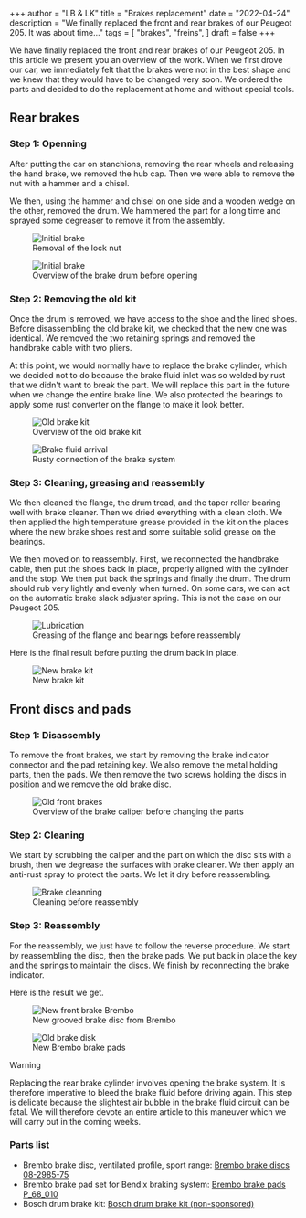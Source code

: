 +++
author = "LB & LK"
title = "Brakes replacement"
date = "2022-04-24"
description = "We finally replaced the front and rear brakes of our Peugeot 205. It was about time..."
tags = [
    "brakes",
    "freins",
]
draft = false
+++

We have finally replaced the front and rear brakes of our Peugeot 205. In this article we present you an overview of the work. When we first drove our car, we immediately felt that the brakes were not in the best shape and we knew that they would have to be changed very soon. We ordered the parts and decided to do the replacement at home and without special tools.

## Rear brakes
### Step 1: Openning
After putting the car on stanchions, removing the rear wheels and releasing the hand brake, we removed the hub cap. Then we were able to remove the nut with a hammer and a chisel.

We then, using the hammer and chisel on one side and a wooden wedge on the other, removed the drum. We hammered the part for a long time and sprayed some degreaser to remove it from the assembly.

<figure>
    <img loading="lazy" class="image-article" src="/images/brakes-replacement/1.jpg" alt="Initial brake">
    <figcaption class="figure-caption">Removal of the lock nut</figcaption>
</figure>

<figure>
  <img loading="lazy" class="image-article" src="/images/brakes-replacement/2.jpg" alt="Initial brake">
  <figcaption class="figure-caption">Overview of the brake drum before opening</figcaption>
</figure>

### Step 2: Removing the old kit
Once the drum is removed, we have access to the shoe and the lined shoes. Before disassembling the old brake kit, we checked that the new one was identical. We removed the two retaining springs and removed the handbrake cable with two pliers.

At this point, we would normally have to replace the brake cylinder, which we decided not to do because the brake fluid inlet was so welded by rust that we didn't want to break the part. We will replace this part in the future when we change the entire brake line. We also protected the bearings to apply some rust converter on the flange to make it look better.

<figure>
    <img loading="lazy" class="image-article" src="/images/brakes-replacement/3.jpg" alt="Old brake kit">
    <figcaption class="figure-caption">Overview of the old brake kit</figcaption>
</figure>
<figure>
  <img loading="lazy" class="image-article" src="/images/brakes-replacement/4.jpg" alt="Brake fluid arrival">
  <figcaption class="figure-caption">Rusty connection of the brake system</figcaption>
</figure>

### Step 3: Cleaning, greasing and reassembly
We then cleaned the flange, the drum tread, and the taper roller bearing well with brake cleaner. Then we dried everything with a clean cloth. We then applied the high temperature grease provided in the kit on the places where the new brake shoes rest and some suitable solid grease on the bearings.

We then moved on to reassembly. First, we reconnected the handbrake cable, then put the shoes back in place, properly aligned with the cylinder and the stop. We then put back the springs and finally the drum. The drum should rub very lightly and evenly when turned. On some cars, we can act on the automatic brake slack adjuster spring. This is not the case on our Peugeot 205.

<figure>
    <img loading="lazy" class="image-article" src="/images/brakes-replacement/5.jpg" alt="Lubrication">
    <figcaption class="figure-caption">Greasing of the flange and bearings before reassembly</figcaption>
</figure>

Here is the final result before putting the drum back in place.
<figure>
    <img loading="lazy" class="image-article" src="/images/brakes-replacement/6.jpg" alt="New brake kit">
    <figcaption class="figure-caption">New brake kit</figcaption>
</figure>

## Front discs and pads
### Step 1: Disassembly
To remove the front brakes, we start by removing the brake indicator connector and the pad retaining key. We also remove the metal holding parts, then the pads. We then remove the two screws holding the discs in position and we remove the old brake disc.
<figure>
    <img loading="lazy" class="image-article" src="/images/brakes-replacement/7.jpg" alt="Old front brakes">
    <figcaption class="figure-caption">Overview of the brake caliper before changing the parts</figcaption>
</figure>

### Step 2: Cleaning
We start by scrubbing the caliper and the part on which the disc sits with a brush, then we degrease the surfaces with brake cleaner. We then apply an anti-rust spray to protect the parts. We let it dry before reassembling.
<figure>
    <img loading="lazy" class="image-article" src="/images/brakes-replacement/9.jpg" alt="Brake cleanning">
    <figcaption class="figure-caption">Cleaning before reassembly</figcaption>
</figure>

### Step 3: Reassembly
For the reassembly, we just have to follow the reverse procedure. We start by reassembling the disc, then the brake pads. We put back in place the key and the springs to maintain the discs. We finish by reconnecting the brake indicator.

Here is the result we get.
<figure>
    <img loading="lazy" class="image-article" src="/images/brakes-replacement/10.jpg" alt="New front brake Brembo">
    <figcaption class="figure-caption">New grooved brake disc from Brembo</figcaption>
</figure>
<figure>
    <img loading="lazy" class="image-article" src="/images/brakes-replacement/11.jpg" alt="Old brake disk">
    <figcaption class="figure-caption">New Brembo brake pads</figcaption>
</figure>
<span class="badge yellow">Warning</span>

Replacing the rear brake cylinder involves opening the brake system. It is therefore imperative to bleed the brake fluid before driving again. This step is delicate because the slightest air bubble in the brake fluid circuit can be fatal. We will therefore devote an entire article to this maneuver which we will carry out in the coming weeks.

### Parts list

- Brembo brake disc, ventilated profile, sport range: <a class="anchor-link" target="_blank" href="https://www.bremboparts.com/europe/fr/catalogue/disc/08-2985-75">Brembo brake discs 08-2985-75</a>
- Brembo brake pad set for Bendix braking system: <a class="anchor-link" target="_blank" href="https://www.bremboparts.com/europe/fr/catalogue/pad/P_68_010">Brembo brake pads P_68_010</a>
- Bosch drum brake kit: <a class="anchor-link" target="_blank" href="https://www.oscaro.com/kit-de-freins-a-tambours-bosch-0-204-114-063-13051-3859-p#">Bosch drum brake kit <span class="not-sponso">(non-sponsored)</span></a>
